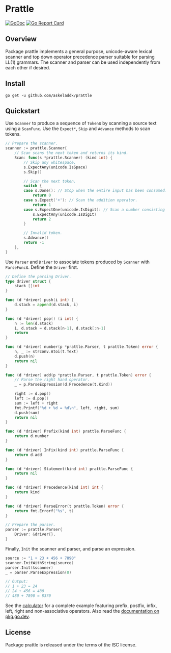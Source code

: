# Prattle

[![GoDoc](https://godoc.org/github.com/askeladdk/prattle?status.png)](https://godoc.org/github.com/askeladdk/prattle)
[![Go Report Card](https://goreportcard.com/badge/github.com/askeladdk/prattle)](https://goreportcard.com/report/github.com/askeladdk/prattle)

## Overview

Package prattle implements a general purpose, unicode-aware lexical scanner and top down operator precedence parser suitable for parsing LL(1) grammars. The scanner and parser can be used independently from each other if desired.

## Install

```
go get -u github.com/askeladdk/prattle
```

## Quickstart

Use `Scanner` to produce a sequence of `Token`s by scanning a source text using a `ScanFunc`. Use the `Expect*`, `Skip` and `Advance` methods to scan tokens.

```go
// Prepare the scanner.
scanner := prattle.Scanner{
	// Scan scans the next token and returns its kind.
	Scan: func(s *prattle.Scanner) (kind int) {
		// Skip any whitespace.
		s.ExpectAny(unicode.IsSpace)
		s.Skip()

		// Scan the next token.
		switch {
		case s.Done(): // Stop when the entire input has been consumed.
			return 0
		case s.Expect('+'): // Scan the addition operator.
			return 1
		case s.ExpectOne(unicode.IsDigit): // Scan a number consisting of one or more digits.
			s.ExpectAny(unicode.IsDigit)
			return 2
		}

		// Invalid token.
		s.Advance()
		return -1
	},
}
```

Use `Parser` and `Driver` to associate tokens produced by `Scanner` with `ParseFunc`s. Define the `Driver` first.

```go
// Define the parsing Driver.
type driver struct {
	stack []int
}

func (d *driver) push(i int) {
	d.stack = append(d.stack, i)
}

func (d *driver) pop() (i int) {
	n := len(d.stack)
	i, d.stack = d.stack[n-1], d.stack[:n-1]
	return
}

func (d *driver) number(p *prattle.Parser, t prattle.Token) error {
	n, _ := strconv.Atoi(t.Text)
	d.push(n)
	return nil
}

func (d *driver) add(p *prattle.Parser, t prattle.Token) error {
	// Parse the right hand operator.
	_ = p.ParseExpression(d.Precedence(t.Kind))

	right := d.pop()
	left := d.pop()
	sum := left + right
	fmt.Printf("%d + %d = %d\n", left, right, sum)
	d.push(sum)
	return nil
}

func (d *driver) Prefix(kind int) prattle.ParseFunc {
	return d.number
}

func (d *driver) Infix(kind int) prattle.ParseFunc {
	return d.add
}

func (d *driver) Statement(kind int) prattle.ParseFunc {
	return nil
}

func (d *driver) Precedence(kind int) int {
	return kind
}

func (d *driver) ParseError(t prattle.Token) error {
	return fmt.Errorf("%s", t)
}

// Prepare the parser.
parser := prattle.Parser{
	Driver: &driver{},
}
```

Finally, `Init` the scanner and parser, and parse an expression.

```go
source := "1 + 23 + 456 + 7890"
scanner.InitWithString(source)
parser.Init(&scanner)
_ = parser.ParseExpression(0)

// Output:
// 1 + 23 = 24
// 24 + 456 = 480
// 480 + 7890 = 8370
```

See the [calculator](_examples/calculator/main.go) for a complete example featuring prefix, postfix, infix, left, right and non-associative operators. Also read the [documentation on pkg.go.dev](https://pkg.go.dev/github.com/askeladdk/prattle).

## License

Package prattle is released under the terms of the ISC license.
